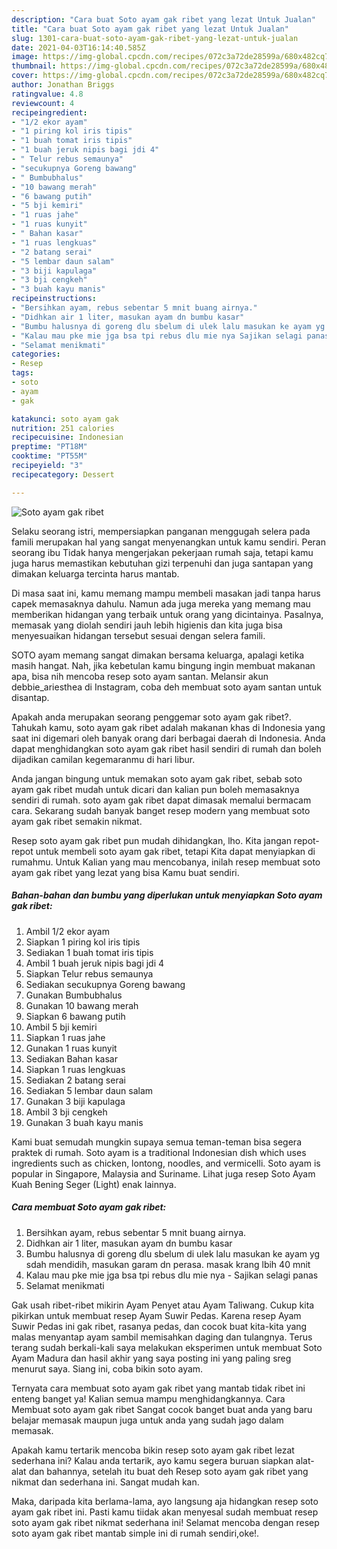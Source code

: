 ```yaml
---
description: "Cara buat Soto ayam gak ribet yang lezat Untuk Jualan"
title: "Cara buat Soto ayam gak ribet yang lezat Untuk Jualan"
slug: 1301-cara-buat-soto-ayam-gak-ribet-yang-lezat-untuk-jualan
date: 2021-04-03T16:14:40.585Z
image: https://img-global.cpcdn.com/recipes/072c3a72de28599a/680x482cq70/soto-ayam-gak-ribet-foto-resep-utama.jpg
thumbnail: https://img-global.cpcdn.com/recipes/072c3a72de28599a/680x482cq70/soto-ayam-gak-ribet-foto-resep-utama.jpg
cover: https://img-global.cpcdn.com/recipes/072c3a72de28599a/680x482cq70/soto-ayam-gak-ribet-foto-resep-utama.jpg
author: Jonathan Briggs
ratingvalue: 4.8
reviewcount: 4
recipeingredient:
- "1/2 ekor ayam"
- "1 piring kol iris tipis"
- "1 buah tomat iris tipis"
- "1 buah jeruk nipis bagi jdi 4"
- " Telur rebus semaunya"
- "secukupnya Goreng bawang"
- " Bumbubhalus"
- "10 bawang merah"
- "6 bawang putih"
- "5 bji kemiri"
- "1 ruas jahe"
- "1 ruas kunyit"
- " Bahan kasar"
- "1 ruas lengkuas"
- "2 batang serai"
- "5 lembar daun salam"
- "3 biji kapulaga"
- "3 bji cengkeh"
- "3 buah kayu manis"
recipeinstructions:
- "Bersihkan ayam, rebus sebentar 5 mnit buang airnya."
- "Didhkan air 1 liter, masukan ayam dn bumbu kasar"
- "Bumbu halusnya di goreng dlu sbelum di ulek lalu masukan ke ayam yg sdah mendidih, masukan garam dn perasa. masak krang lbih 40 mnit"
- "Kalau mau pke mie jga bsa tpi rebus dlu mie nya Sajikan selagi panas"
- "Selamat menikmati"
categories:
- Resep
tags:
- soto
- ayam
- gak

katakunci: soto ayam gak 
nutrition: 251 calories
recipecuisine: Indonesian
preptime: "PT18M"
cooktime: "PT55M"
recipeyield: "3"
recipecategory: Dessert

---
```



![Soto ayam gak ribet](https://img-global.cpcdn.com/recipes/072c3a72de28599a/680x482cq70/soto-ayam-gak-ribet-foto-resep-utama.jpg)

Selaku seorang istri, mempersiapkan panganan menggugah selera pada famili merupakan hal yang sangat menyenangkan untuk kamu sendiri. Peran seorang ibu Tidak hanya mengerjakan pekerjaan rumah saja, tetapi kamu juga harus memastikan kebutuhan gizi terpenuhi dan juga santapan yang dimakan keluarga tercinta harus mantab.

Di masa  saat ini, kamu memang mampu membeli masakan jadi tanpa harus capek memasaknya dahulu. Namun ada juga mereka yang memang mau memberikan hidangan yang terbaik untuk orang yang dicintainya. Pasalnya, memasak yang diolah sendiri jauh lebih higienis dan kita juga bisa menyesuaikan hidangan tersebut sesuai dengan selera famili. 

SOTO ayam memang sangat dimakan bersama keluarga, apalagi ketika masih hangat. Nah, jika kebetulan kamu bingung ingin membuat makanan apa, bisa nih mencoba resep soto ayam santan. Melansir akun debbie_ariesthea di Instagram, coba deh membuat soto ayam santan untuk disantap.

Apakah anda merupakan seorang penggemar soto ayam gak ribet?. Tahukah kamu, soto ayam gak ribet adalah makanan khas di Indonesia yang saat ini digemari oleh banyak orang dari berbagai daerah di Indonesia. Anda dapat menghidangkan soto ayam gak ribet hasil sendiri di rumah dan boleh dijadikan camilan kegemaranmu di hari libur.

Anda jangan bingung untuk memakan soto ayam gak ribet, sebab soto ayam gak ribet mudah untuk dicari dan kalian pun boleh memasaknya sendiri di rumah. soto ayam gak ribet dapat dimasak memalui bermacam cara. Sekarang sudah banyak banget resep modern yang membuat soto ayam gak ribet semakin nikmat.

Resep soto ayam gak ribet pun mudah dihidangkan, lho. Kita jangan repot-repot untuk membeli soto ayam gak ribet, tetapi Kita dapat menyiapkan di rumahmu. Untuk Kalian yang mau mencobanya, inilah resep membuat soto ayam gak ribet yang lezat yang bisa Kamu buat sendiri.

<!--inarticleads1-->

##### Bahan-bahan dan bumbu yang diperlukan untuk menyiapkan Soto ayam gak ribet:

1. Ambil 1/2 ekor ayam
1. Siapkan 1 piring kol iris tipis
1. Sediakan 1 buah tomat iris tipis
1. Ambil 1 buah jeruk nipis bagi jdi 4
1. Siapkan  Telur rebus semaunya
1. Sediakan secukupnya Goreng bawang
1. Gunakan  Bumbubhalus
1. Gunakan 10 bawang merah
1. Siapkan 6 bawang putih
1. Ambil 5 bji kemiri
1. Siapkan 1 ruas jahe
1. Gunakan 1 ruas kunyit
1. Sediakan  Bahan kasar
1. Siapkan 1 ruas lengkuas
1. Sediakan 2 batang serai
1. Sediakan 5 lembar daun salam
1. Gunakan 3 biji kapulaga
1. Ambil 3 bji cengkeh
1. Gunakan 3 buah kayu manis


Kami buat semudah mungkin supaya semua teman-teman bisa segera praktek di rumah. Soto ayam is a traditional Indonesian dish which uses ingredients such as chicken, lontong, noodles, and vermicelli. Soto ayam is popular in Singapore, Malaysia and Suriname. Lihat juga resep Soto Ayam Kuah Bening Seger (Light) enak lainnya. 

<!--inarticleads2-->

##### Cara membuat Soto ayam gak ribet:

1. Bersihkan ayam, rebus sebentar 5 mnit buang airnya.
1. Didhkan air 1 liter, masukan ayam dn bumbu kasar
1. Bumbu halusnya di goreng dlu sbelum di ulek lalu masukan ke ayam yg sdah mendidih, masukan garam dn perasa. masak krang lbih 40 mnit
1. Kalau mau pke mie jga bsa tpi rebus dlu mie nya - Sajikan selagi panas
1. Selamat menikmati


Gak usah ribet-ribet mikirin Ayam Penyet atau Ayam Taliwang. Cukup kita pikirkan untuk membuat resep Ayam Suwir Pedas. Karena resep Ayam Suwir Pedas ini gak ribet, rasanya pedas, dan cocok buat kita-kita yang malas menyantap ayam sambil memisahkan daging dan tulangnya. Terus terang sudah berkali-kali saya melakukan eksperimen untuk membuat Soto Ayam Madura dan hasil akhir yang saya posting ini yang paling sreg menurut saya. Siang ini, coba bikin soto ayam. 

Ternyata cara membuat soto ayam gak ribet yang mantab tidak ribet ini enteng banget ya! Kalian semua mampu menghidangkannya. Cara Membuat soto ayam gak ribet Sangat cocok banget buat anda yang baru belajar memasak maupun juga untuk anda yang sudah jago dalam memasak.

Apakah kamu tertarik mencoba bikin resep soto ayam gak ribet lezat sederhana ini? Kalau anda tertarik, ayo kamu segera buruan siapkan alat-alat dan bahannya, setelah itu buat deh Resep soto ayam gak ribet yang nikmat dan sederhana ini. Sangat mudah kan. 

Maka, daripada kita berlama-lama, ayo langsung aja hidangkan resep soto ayam gak ribet ini. Pasti kamu tiidak akan menyesal sudah membuat resep soto ayam gak ribet nikmat sederhana ini! Selamat mencoba dengan resep soto ayam gak ribet mantab simple ini di rumah sendiri,oke!.

